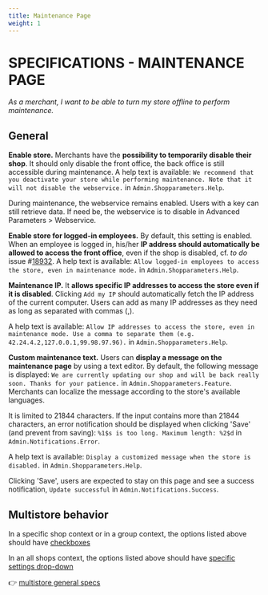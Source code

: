 ```yaml
---
title: Maintenance Page
weight: 1
---
```

# **SPECIFICATIONS - MAINTENANCE PAGE**


_As a merchant, I want to be able to turn my store offline to perform maintenance._

## General

**Enable store.** Merchants have the **possibility to temporarily disable their shop**. It should only disable the front office, the back office is still accessible during maintenance. A help text is available: `We recommend that you deactivate your store while performing maintenance. Note that it will not disable the webservice.` in `Admin.Shopparameters.Help`.

During maintenance, the webservice remains enabled. Users with a key can still retrieve data. If need be, the webservice is to disable in Advanced Parameters > Webservice.

**Enable store for logged-in employees.** By default, this setting is enabled. When an employee is logged in, his/her **IP address should automatically be allowed to access the front office**, even if the shop is disabled, cf. _to do_ issue #[18932](https://github.com/PrestaShop/PrestaShop/issues/18932). A help text is available: `Allow logged-in employees to access the store, even in maintenance mode.` in `Admin.Shopparameters.Help`.

**Maintenance IP.** It **allows specific IP addresses to access the store even if it is disabled**. Clicking `Add my IP` should automatically fetch the IP address of the current computer. Users can add as many IP addresses as they need as long as separated with commas (,).

A help text is available: `Allow IP addresses to access the store, even in maintenance mode. Use a comma to separate them (e.g. 42.24.4.2,127.0.0.1,99.98.97.96).` in `Admin.Shopparameters.Help`.

**Custom maintenance text.** Users can **display a message on the maintenance page** by using a text editor. By default, the following message is displayed: `We are currently updating our shop and will be back really soon. Thanks for your patience.` in `Admin.Shopparameters.Feature`. Merchants can localize the message according to the store's available languages.

It is limited to 21844 characters. If the input contains more than 21844 characters, an error notification should be displayed when clicking 'Save' (and prevent from saving): `%1$s is too long. Maximum length: %2$d` in `Admin.Notifications.Error`.

A help text is available: `Display a customized message when the store is disabled.` in `Admin.Shopparameters.Help`.

Clicking 'Save', users are expected to stay on this page and see a success notification, `Update successful` in `Admin.Notifications.Success`.


## Multistore behavior

In a specific shop context or in a group context, the options listed above should have [checkboxes](https://github.com/PrestaShop/PrestaShop/issues/19362) 

In an all shops context, the options listed above should have [specific settings drop-down](https://github.com/PrestaShop/PrestaShop/issues/19314)

:point_right: [multistore general specs](../../multistoregeneralspecs.md)
